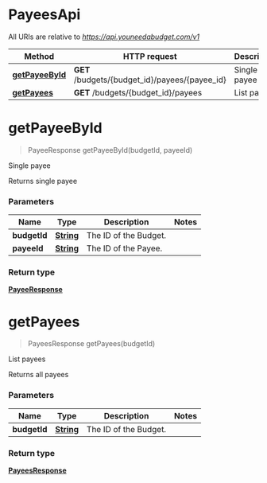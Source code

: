 # PayeesApi

All URIs are relative to *https://api.youneedabudget.com/v1*

Method | HTTP request | Description
------------- | ------------- | -------------
[**getPayeeById**](PayeesApi.md#getPayeeById) | **GET** /budgets/{budget_id}/payees/{payee_id} | Single payee
[**getPayees**](PayeesApi.md#getPayees) | **GET** /budgets/{budget_id}/payees | List payees


<a name="getPayeeById"></a>
# **getPayeeById**
> PayeeResponse getPayeeById(budgetId, payeeId)

Single payee

Returns single payee

### Parameters

Name | Type | Description  | Notes
------------- | ------------- | ------------- | -------------
 **budgetId** | [**String**](.md)| The ID of the Budget. | 
 **payeeId** | [**String**](.md)| The ID of the Payee. | 

### Return type

[**PayeeResponse**](PayeeResponse.md)

<a name="getPayees"></a>
# **getPayees**
> PayeesResponse getPayees(budgetId)

List payees

Returns all payees

### Parameters

Name | Type | Description  | Notes
------------- | ------------- | ------------- | -------------
 **budgetId** | [**String**](.md)| The ID of the Budget. | 

### Return type

[**PayeesResponse**](PayeesResponse.md)

